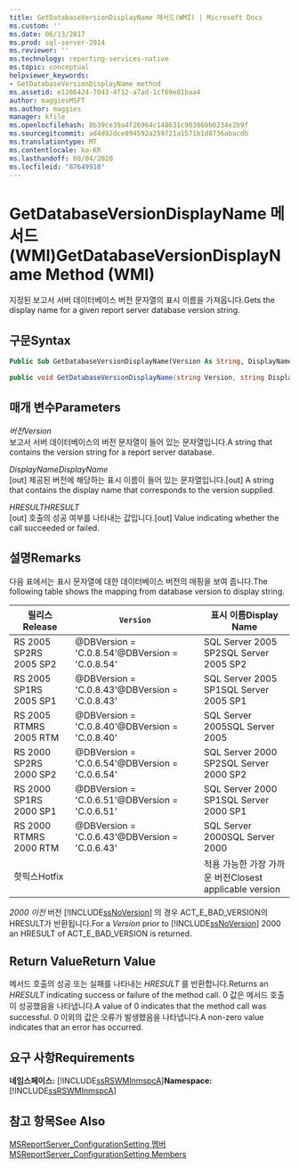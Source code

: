```yaml
---
title: GetDatabaseVersionDisplayName 메서드(WMI) | Microsoft Docs
ms.custom: ''
ms.date: 06/13/2017
ms.prod: sql-server-2014
ms.reviewer: ''
ms.technology: reporting-services-native
ms.topic: conceptual
helpviewer_keywords:
- GetDatabaseVersionDisplayName method
ms.assetid: e1286424-7043-4f12-a7ad-1cf69e81baa4
author: maggiesMSFT
ms.author: maggies
manager: kfile
ms.openlocfilehash: 8b39ce39a4f26964c148631c903869b0234e2b9f
ms.sourcegitcommit: ad4d92dce894592a259721a1571b1d8736abacdb
ms.translationtype: MT
ms.contentlocale: ko-KR
ms.lasthandoff: 08/04/2020
ms.locfileid: "87649910"
---
```

# <a name="getdatabaseversiondisplayname-method-wmi"></a><span data-ttu-id="4adaa-102">GetDatabaseVersionDisplayName 메서드(WMI)</span><span class="sxs-lookup"><span data-stu-id="4adaa-102">GetDatabaseVersionDisplayName Method (WMI)</span></span>
  <span data-ttu-id="4adaa-103">지정된 보고서 서버 데이터베이스 버전 문자열의 표시 이름을 가져옵니다.</span><span class="sxs-lookup"><span data-stu-id="4adaa-103">Gets the display name for a given report server database version string.</span></span>  
  
## <a name="syntax"></a><span data-ttu-id="4adaa-104">구문</span><span class="sxs-lookup"><span data-stu-id="4adaa-104">Syntax</span></span>  
  
```vb  
Public Sub GetDatabaseVersionDisplayName(Version As String, DisplayName As String, ByRef HRESULT As Int32)  
```  
  
```csharp  
public void GetDatabaseVersionDisplayName(string Version, string DisplayName, out Int32 HRESULT);  
```  
  
## <a name="parameters"></a><span data-ttu-id="4adaa-105">매개 변수</span><span class="sxs-lookup"><span data-stu-id="4adaa-105">Parameters</span></span>  
 <span data-ttu-id="4adaa-106">*버전*</span><span class="sxs-lookup"><span data-stu-id="4adaa-106">*Version*</span></span>  
 <span data-ttu-id="4adaa-107">보고서 서버 데이터베이스의 버전 문자열이 들어 있는 문자열입니다.</span><span class="sxs-lookup"><span data-stu-id="4adaa-107">A string that contains the version string for a report server database.</span></span>  
  
 <span data-ttu-id="4adaa-108">*DisplayName*</span><span class="sxs-lookup"><span data-stu-id="4adaa-108">*DisplayName*</span></span>  
 <span data-ttu-id="4adaa-109">[out] 제공된 버전에 해당하는 표시 이름이 들어 있는 문자열입니다.</span><span class="sxs-lookup"><span data-stu-id="4adaa-109">[out] A string that contains the display name that corresponds to the version supplied.</span></span>  
  
 <span data-ttu-id="4adaa-110">*HRESULT*</span><span class="sxs-lookup"><span data-stu-id="4adaa-110">*HRESULT*</span></span>  
 <span data-ttu-id="4adaa-111">[out] 호출의 성공 여부를 나타내는 값입니다.</span><span class="sxs-lookup"><span data-stu-id="4adaa-111">[out] Value indicating whether the call succeeded or failed.</span></span>  
  
## <a name="remarks"></a><span data-ttu-id="4adaa-112">설명</span><span class="sxs-lookup"><span data-stu-id="4adaa-112">Remarks</span></span>  
 <span data-ttu-id="4adaa-113">다음 표에서는 표시 문자열에 대한 데이터베이스 버전의 매핑을 보여 줍니다.</span><span class="sxs-lookup"><span data-stu-id="4adaa-113">The following table shows the mapping from database version to display string.</span></span>  
  
|<span data-ttu-id="4adaa-114">**릴리스**</span><span class="sxs-lookup"><span data-stu-id="4adaa-114">**Release**</span></span>|`Version`|<span data-ttu-id="4adaa-115">**표시 이름**</span><span class="sxs-lookup"><span data-stu-id="4adaa-115">**Display Name**</span></span>|  
|-----------------|-----------------|----------------------|  
|<span data-ttu-id="4adaa-116">RS 2005 SP2</span><span class="sxs-lookup"><span data-stu-id="4adaa-116">RS 2005 SP2</span></span>|<span data-ttu-id="4adaa-117">@DBVersion = 'C.0.8.54'</span><span class="sxs-lookup"><span data-stu-id="4adaa-117">@DBVersion = 'C.0.8.54'</span></span>|<span data-ttu-id="4adaa-118">SQL Server 2005 SP2</span><span class="sxs-lookup"><span data-stu-id="4adaa-118">SQL Server 2005 SP2</span></span>|  
|<span data-ttu-id="4adaa-119">RS 2005 SP1</span><span class="sxs-lookup"><span data-stu-id="4adaa-119">RS 2005 SP1</span></span>|<span data-ttu-id="4adaa-120">@DBVersion = 'C.0.8.43'</span><span class="sxs-lookup"><span data-stu-id="4adaa-120">@DBVersion = 'C.0.8.43'</span></span>|<span data-ttu-id="4adaa-121">SQL Server 2005 SP1</span><span class="sxs-lookup"><span data-stu-id="4adaa-121">SQL Server 2005 SP1</span></span>|  
|<span data-ttu-id="4adaa-122">RS 2005 RTM</span><span class="sxs-lookup"><span data-stu-id="4adaa-122">RS 2005 RTM</span></span>|<span data-ttu-id="4adaa-123">@DBVersion = 'C.0.8.40'</span><span class="sxs-lookup"><span data-stu-id="4adaa-123">@DBVersion = 'C.0.8.40'</span></span>|<span data-ttu-id="4adaa-124">SQL Server 2005</span><span class="sxs-lookup"><span data-stu-id="4adaa-124">SQL Server 2005</span></span>|  
|<span data-ttu-id="4adaa-125">RS 2000 SP2</span><span class="sxs-lookup"><span data-stu-id="4adaa-125">RS 2000 SP2</span></span>|<span data-ttu-id="4adaa-126">@DBVersion = 'C.0.6.54'</span><span class="sxs-lookup"><span data-stu-id="4adaa-126">@DBVersion = 'C.0.6.54'</span></span>|<span data-ttu-id="4adaa-127">SQL Server 2000 SP2</span><span class="sxs-lookup"><span data-stu-id="4adaa-127">SQL Server 2000 SP2</span></span>|  
|<span data-ttu-id="4adaa-128">RS 2000 SP1</span><span class="sxs-lookup"><span data-stu-id="4adaa-128">RS 2000 SP1</span></span>|<span data-ttu-id="4adaa-129">@DBVersion = 'C.0.6.51'</span><span class="sxs-lookup"><span data-stu-id="4adaa-129">@DBVersion = 'C.0.6.51'</span></span>|<span data-ttu-id="4adaa-130">SQL Server 2000 SP1</span><span class="sxs-lookup"><span data-stu-id="4adaa-130">SQL Server 2000 SP1</span></span>|  
|<span data-ttu-id="4adaa-131">RS 2000 RTM</span><span class="sxs-lookup"><span data-stu-id="4adaa-131">RS 2000 RTM</span></span>|<span data-ttu-id="4adaa-132">@DBVersion = 'C.0.6.43'</span><span class="sxs-lookup"><span data-stu-id="4adaa-132">@DBVersion = 'C.0.6.43'</span></span>|<span data-ttu-id="4adaa-133">SQL Server 2000</span><span class="sxs-lookup"><span data-stu-id="4adaa-133">SQL Server 2000</span></span>|  
|<span data-ttu-id="4adaa-134">핫픽스</span><span class="sxs-lookup"><span data-stu-id="4adaa-134">Hotfix</span></span>||<span data-ttu-id="4adaa-135">적용 가능한 가장 가까운 버전</span><span class="sxs-lookup"><span data-stu-id="4adaa-135">Closest applicable version</span></span>|  
  
 <span data-ttu-id="4adaa-136">*2000 이전* 버전 [!INCLUDE[ssNoVersion](../../includes/ssnoversion-md.md)] 의 경우 ACT_E_BAD_VERSION의 HRESULT가 반환됩니다.</span><span class="sxs-lookup"><span data-stu-id="4adaa-136">For a *Version* prior to [!INCLUDE[ssNoVersion](../../includes/ssnoversion-md.md)] 2000 an HRESULT of ACT_E_BAD_VERSION is returned.</span></span>  
  
## <a name="return-value"></a><span data-ttu-id="4adaa-137">Return Value</span><span class="sxs-lookup"><span data-stu-id="4adaa-137">Return Value</span></span>  
 <span data-ttu-id="4adaa-138">메서드 호출의 성공 또는 실패를 나타내는 *HRESULT* 를 반환합니다.</span><span class="sxs-lookup"><span data-stu-id="4adaa-138">Returns an *HRESULT* indicating success or failure of the method call.</span></span> <span data-ttu-id="4adaa-139">0 값은 메서드 호출이 성공했음을 나타냅니다.</span><span class="sxs-lookup"><span data-stu-id="4adaa-139">A value of 0 indicates that the method call was successful.</span></span> <span data-ttu-id="4adaa-140">0 이외의 값은 오류가 발생했음을 나타냅니다.</span><span class="sxs-lookup"><span data-stu-id="4adaa-140">A non-zero value indicates that an error has occurred.</span></span>  
  
## <a name="requirements"></a><span data-ttu-id="4adaa-141">요구 사항</span><span class="sxs-lookup"><span data-stu-id="4adaa-141">Requirements</span></span>  
 <span data-ttu-id="4adaa-142">**네임스페이스:** [!INCLUDE[ssRSWMInmspcA](../../includes/ssrswminmspca-md.md)]</span><span class="sxs-lookup"><span data-stu-id="4adaa-142">**Namespace:** [!INCLUDE[ssRSWMInmspcA](../../includes/ssrswminmspca-md.md)]</span></span>  
  
## <a name="see-also"></a><span data-ttu-id="4adaa-143">참고 항목</span><span class="sxs-lookup"><span data-stu-id="4adaa-143">See Also</span></span>  
 [<span data-ttu-id="4adaa-144">MSReportServer_ConfigurationSetting 멤버</span><span class="sxs-lookup"><span data-stu-id="4adaa-144">MSReportServer_ConfigurationSetting Members</span></span>](msreportserver-configurationsetting-members.md)  
  
  
